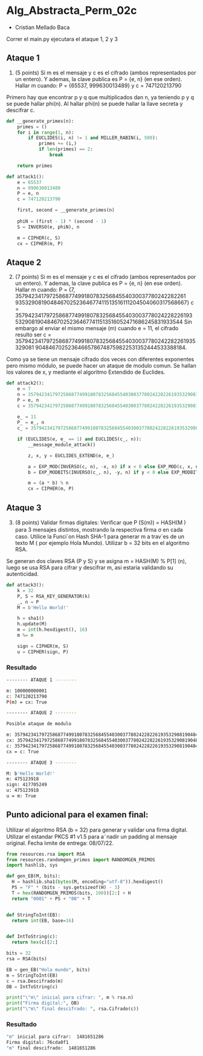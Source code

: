 # Alg_Abstracta_Perm_02c

- Cristian Mellado Baca


Correr el main.py ejecutara el ataque 1, 2 y 3



## Ataque 1

1.  (5 points) Si m es el mensaje y c es el cifrado (ambos representados por un entero). Y ademas, la clave publica es P = {e, n} (en ese orden). Hallar m cuando:
    P  =  {65537, 999630013489}    y    c  =  747120213790

Primero hay que encontrar p y q que multiplicados dan n, ya teniendo p y q se puede hallar phi(n). Al hallar phi(n) se puede hallar la llave secreta y descifrar c.

```py
def __generate_primes(n):
    primes = ()
    for i in range(1, n):
        if EUCLIDES(i, n) != 1 and MILLER_RABIN(i, 500):
            primes += (i,)
            if len(primes) == 2:
                break

    return primes

def attack1():
    e = 65537
    n = 999630013489
    P = e, n
    c = 747120213790

    first, second = __generate_primes(n)
    
    phiN = (first - 1) * (second - 1)
    S = INVERSO(e, phiN), n

    m = CIPHER(c, S)
    cx = CIPHER(m, P)
```
## Ataque 2

2.  (7 points) Si m es el mensaje y c es el cifrado (ambos representados por un entero). Y ademas, la clave publica es P = {e, n} (en ese orden). Hallar m cuando:
    P = {7, 357942341797258687749918078325684554030037780242282261 93532908190484670252364677411513516111204504060317568667}
    c = 35794234179725868774991807832568455403003778024228226193 532908190484670252364677411513516052471686245831933544
Sin embargo al enviar el mismo mensaje (m) cuando e = 11, el cifrado resulto ser
    c = 357942341797258687749918078325684554030037780242282261935329081 90484670252364665786748759822531352444533388184.

Como ya se tiene un mensaje cifrado dos veces con diferentes exponentes pero mismo módulo, se puede hacer un ataque de modulo comun. Se hallan los valores de x, y mediante el algoritmo Extendido de Euclides.

```py
def attack2():
    e = 7
    n = 35794234179725868774991807832568455403003778024228226193532908190484670252364677411513516111204504060317568667
    P = e, n
    c = 35794234179725868774991807832568455403003778024228226193532908190484670252364677411513516052471686245831933544
    
    e_ = 11
    P_ = e_, n
    c_ = 35794234179725868774991807832568455403003778024228226193532908190484670252364665786748759822531352444533388184

    if (EUCLIDES(e, e_ == 1) and EUCLIDES(c_, n)):
        __message_module_attack()

        z, x, y = EUCLIDES_EXTEND(e, e_)

        a = EXP_MOD(INVERSO(c, n), -x, n) if x < 0 else EXP_MOD(c, x, n)
        b = EXP_MODBITS(INVERSO(c_, n), -y, n) if y < 0 else EXP_MODBITS(c_, y, n)

        m = (a * b) % n
        cx = CIPHER(m, P)
```
## Ataque 3

3.  (8 points) Validar ﬁrmas digitales: Veriﬁcar que P (S(m)) = HASH(M ) para 3 mensajes distintos, mostrando la respectiva ﬁrma σ en cada caso. Utilice la Funci´on Hash SHA-1 para generar m a trav´es de un texto M ( por ejemplo Hola Mundo). Utilizar b = 32 bits en el algoritmo RSA.

Se generan dos claves RSA (P y S) y se asigna m = HASH(M) % P[1] (n), luego se usa RSA para cifrar y descifrar m, asi estaria validando su autenticidad.

```py
def attack3():
    k = 32
    P, S = RSA_KEY_GENERATOR(k)
    _, n = P
    M = b'Hello World!'

    h = sha1()
    h.update(M)
    m = int(h.hexdigest(), 16)
    m %= n

    sign = CIPHER(m, S)
    u = CIPHER(sign, P)
```

### Resultado

```bash
-------- ATAQUE 1 --------

m: 100000000001
c: 747120213790
P(m) = cx: True

-------- ATAQUE 2 --------

Posible ataque de modulo

m: 35794234179725868774991807832568455403003778024228226193532908190484670252364677411513516111204504060317568000
cx: 35794234179725868774991807832568455403003778024228226193532908190484670252364677411513516052471686245831933544
c: 35794234179725868774991807832568455403003778024228226193532908190484670252364677411513516052471686245831933544
cx = c: True

-------- ATAQUE 3 --------

M: b'Hello World!'
m: 475123918
sign: 417705249
u: 475123918
u = m: True  
```

## Punto adicional para el examen final:
Utilizar el algoritmo RSA (b = 32) para generar y validar una ﬁrma digital. Utilizar el estandar PKCS #1 v1.5 para a˜nadir un padding al mensaje original. Fecha lımite de entrega: 08/07/22.

```py
from resources.rsa import RSA
from resources.randomgen_primos import RANDOMGEN_PRIMOS
import hashlib, sys

def gen_EB(M, bits):
  H = hashlib.sha1(bytes(M, encoding="utf-8")).hexdigest()
  PS = "F" * (bits - sys.getsizeof(H) - 3)
  T = hex(RANDOMGEN_PRIMOS(bits, 100))[2:] + H
  return "0001" + PS + "00" + T


def StringToInt(EB):
  return int(EB, base=16)


def IntToString(c):
  return hex(c)[2:]

bits = 32
rsa = RSA(bits)

EB = gen_EB("Hola mundo", bits)
m = StringToInt(EB)
c = rsa.Descifrado(m)
OB = IntToString(c)

print("\"m\" inicial para cifrar: ", m % rsa.n)
print("Firma digital:", OB)
print("\"m\" final descifrado: ", rsa.Cifrado(c))

```
### Resultado
```bash
"m" inicial para cifrar:  1481651286
Firma digital: 76cda0f1
"m" final descifrado:  1481651286
```
